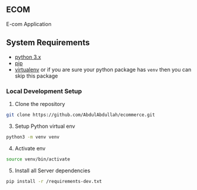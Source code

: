 ## ECOM
E-com Application


## System Requirements

- [python 3.x](https://www.python.org/downloads/)
- [pip](https://pip.pypa.io/en/stable/installing/)
- [virtualenv](https://virtualenv.pypa.io/en/latest/installation.html) or if you are sure your python package has
`venv` then you can skip this package

### Local Development Setup

1. Clone the repository

```bash
git clone https://github.com/AbdulAbdullah/ecommerce.git
```


3. Setup Python virtual env
```bash
python3 -m venv venv
```

4. Activate env
```bash
source venv/bin/activate
```

5. Install all Server dependencies
```bash
pip install -r /requirements-dev.txt
```
